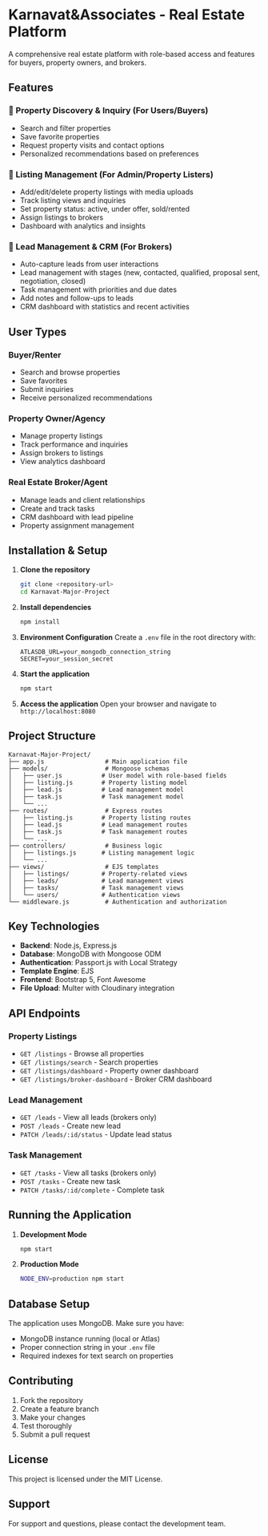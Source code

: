 # Karnavat&Associates - Real Estate Platform

A comprehensive real estate platform with role-based access and features for buyers, property owners, and brokers.

## Features

### 🔹 Property Discovery & Inquiry (For Users/Buyers)
- Search and filter properties
- Save favorite properties
- Request property visits and contact options
- Personalized recommendations based on preferences

### 🔹 Listing Management (For Admin/Property Listers)
- Add/edit/delete property listings with media uploads
- Track listing views and inquiries
- Set property status: active, under offer, sold/rented
- Assign listings to brokers
- Dashboard with analytics and insights

### 🔹 Lead Management & CRM (For Brokers)
- Auto-capture leads from user interactions
- Lead management with stages (new, contacted, qualified, proposal sent, negotiation, closed)
- Task management with priorities and due dates
- Add notes and follow-ups to leads
- CRM dashboard with statistics and recent activities

## User Types

### Buyer/Renter
- Search and browse properties
- Save favorites
- Submit inquiries
- Receive personalized recommendations

### Property Owner/Agency
- Manage property listings
- Track performance and inquiries
- Assign brokers to listings
- View analytics dashboard

### Real Estate Broker/Agent
- Manage leads and client relationships
- Create and track tasks
- CRM dashboard with lead pipeline
- Property assignment management

## Installation & Setup

1. **Clone the repository**
   ```bash
   git clone <repository-url>
   cd Karnavat-Major-Project
   ```

2. **Install dependencies**
   ```bash
   npm install
   ```

3. **Environment Configuration**
   Create a `.env` file in the root directory with:
   ```
   ATLASDB_URL=your_mongodb_connection_string
   SECRET=your_session_secret
   ```

4. **Start the application**
   ```bash
   npm start
   ```

5. **Access the application**
   Open your browser and navigate to `http://localhost:8080`

## Project Structure

```
Karnavat-Major-Project/
├── app.js                 # Main application file
├── models/                # Mongoose schemas
│   ├── user.js           # User model with role-based fields
│   ├── listing.js        # Property listing model
│   ├── lead.js           # Lead management model
│   ├── task.js           # Task management model
│   └── ...
├── routes/                # Express routes
│   ├── listing.js        # Property listing routes
│   ├── lead.js           # Lead management routes
│   ├── task.js           # Task management routes
│   └── ...
├── controllers/           # Business logic
│   ├── listings.js       # Listing management logic
│   └── ...
├── views/                 # EJS templates
│   ├── listings/         # Property-related views
│   ├── leads/            # Lead management views
│   ├── tasks/            # Task management views
│   └── users/            # Authentication views
└── middleware.js          # Authentication and authorization
```

## Key Technologies

- **Backend**: Node.js, Express.js
- **Database**: MongoDB with Mongoose ODM
- **Authentication**: Passport.js with Local Strategy
- **Template Engine**: EJS
- **Frontend**: Bootstrap 5, Font Awesome
- **File Upload**: Multer with Cloudinary integration

## API Endpoints

### Property Listings
- `GET /listings` - Browse all properties
- `GET /listings/search` - Search properties
- `GET /listings/dashboard` - Property owner dashboard
- `GET /listings/broker-dashboard` - Broker CRM dashboard

### Lead Management
- `GET /leads` - View all leads (brokers only)
- `POST /leads` - Create new lead
- `PATCH /leads/:id/status` - Update lead status

### Task Management
- `GET /tasks` - View all tasks (brokers only)
- `POST /tasks` - Create new task
- `PATCH /tasks/:id/complete` - Complete task

## Running the Application

1. **Development Mode**
   ```bash
   npm start
   ```

2. **Production Mode**
   ```bash
   NODE_ENV=production npm start
   ```

## Database Setup

The application uses MongoDB. Make sure you have:
- MongoDB instance running (local or Atlas)
- Proper connection string in your `.env` file
- Required indexes for text search on properties

## Contributing

1. Fork the repository
2. Create a feature branch
3. Make your changes
4. Test thoroughly
5. Submit a pull request

## License

This project is licensed under the MIT License.

## Support

For support and questions, please contact the development team.
